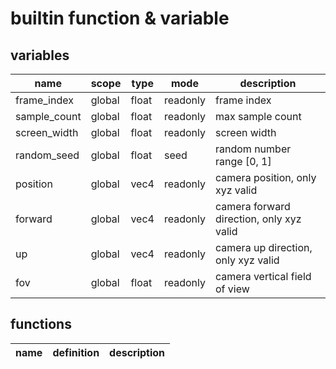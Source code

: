 builtin function & variable
===========================

## variables
|name|scope|type|mode|description|
|----|-----|-----|-----|---------|
|frame_index|global|float|readonly| frame index|
|sample_count|global|float|readonly| max sample count|
|screen_width|global|float|readonly| screen width|
|random_seed|global|float|seed| random number range [0, 1]|
|position|global|vec4|readonly| camera position, only xyz valid|
|forward|global|vec4|readonly| camera forward direction, only xyz valid|
|up|global|vec4|readonly| camera up direction, only xyz valid|
|fov|global|float|readonly| camera vertical field of view|

## functions
|name| definition | description|
|----| ---------- | -----------|
